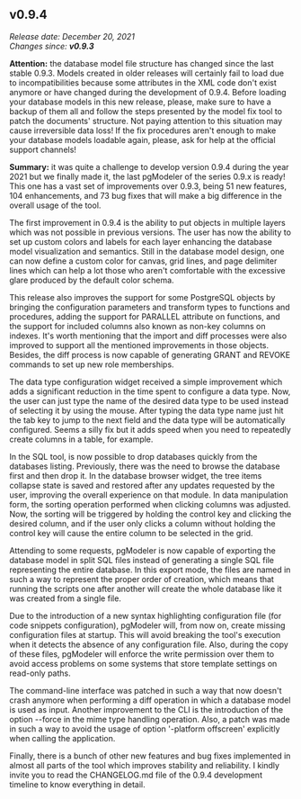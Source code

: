 v0.9.4
------

<em>Release date: December 20, 2021</em><br/>
<em>Changes since: <strong>v0.9.3</strong></em><br/>

<strong>Attention:</strong> the database model file structure has changed since the last stable 0.9.3. Models created in older releases will certainly fail to load due to incompatibilities because some attributes in the XML code don't exist anymore or have changed during the development of 0.9.4. Before loading your database models in this new release, please, make sure to have a backup of them all and follow the steps presented by the model fix tool to patch the documents' structure. Not paying attention to this situation may cause irreversible data loss! If the fix procedures aren't enough to make your database models loadable again, please, ask for help at the official support channels! <br/>

<strong>Summary:</strong> it was quite a challenge to develop version 0.9.4 during the year 2021 but we finally made it, the last pgModeler of the series 0.9.x is ready! This one has a vast set of improvements over 0.9.3, being 51 new features, 104 enhancements, and 73 bug fixes that will make a big difference in the overall usage of the tool. <br/>

The first improvement in 0.9.4 is the ability to put objects in multiple layers which was not possible in previous versions. The user has now the ability to set up custom colors and labels for each layer enhancing the database model visualization and semantics. Still in the database model design, one can now define a custom color for canvas, grid lines, and page delimiter lines which can help a lot those who aren't comfortable with the excessive glare produced by the default color schema.<br/>

This release also improves the support for some PostgreSQL objects by bringing the configuration parameters and transform types to functions and procedures, adding the support for PARALLEL attribute on functions, and the support for included columns also known as non-key columns on indexes. It's worth mentioning that the import and diff processes were also improved to support all the mentioned improvements in those objects. Besides, the diff process is now capable of generating GRANT and REVOKE commands to set up new role memberships. <br/>

The data type configuration widget received a simple improvement which adds a significant reduction in the time spent to configure a data type. Now, the user can just type the name of the desired data type to be used instead of selecting it by using the mouse. After typing the data type name just hit the tab key to jump to the next field and the data type will be automatically configured. Seems a silly fix but it adds speed when you need to repeatedly create columns in a table, for example. <br/>

In the SQL tool, is now possible to drop databases quickly from the databases listing. Previously, there was the need to browse the database first and then drop it. In the database browser widget, the tree items collapse state is saved and restored after any updates requested by the user, improving the overall experience on that module. In data manipulation form, the sorting operation performed when clicking columns was adjusted. Now, the sorting will be triggered by holding the control key and clicking the desired column, and if the user only clicks a column without holding the control key will cause the entire column to be selected in the grid. <br/>

Attending to some requests, pgModeler is now capable of exporting the database model in split SQL files instead of generating a single SQL file representing the entire database. In this export mode, the files are named in such a way to represent the proper order of creation, which means that running the scripts one after another will create the whole database like it was created from a single file. <br/>

Due to the introduction of a new syntax highlighting configuration file (for code snippets configuration), pgModeler will, from now on, create missing configuration files at startup. This will avoid breaking the tool's execution when it detects the absence of any configuration file. Also, during the copy of these files, pgModeler will enforce the write permission over them to avoid access problems on some systems that store template settings on read-only paths. <br/>

The command-line interface was patched in such a way that now doesn't crash anymore when performing a diff operation in which a database model is used as input. Another improvement to the CLI is the introduction of the option --force in the mime type handling operation.  Also, a patch was made in such a way to avoid the usage of option '-platform offscreen' explicitly when calling the application. <br/>

Finally, there is a bunch of other new features and bug fixes implemented in almost all parts of the tool which improves stability and reliability. I kindly invite you to read the CHANGELOG.md file of the 0.9.4 development timeline to know everything in detail. <br/>
